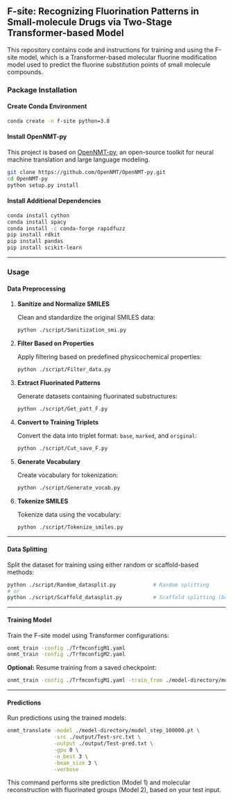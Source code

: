 ## F-site: Recognizing Fluorination Patterns in Small-molecule Drugs via Two-Stage Transformer-based Model

This repository contains code and instructions for training and using the F-site model, which is a Transformer-based molecular fluorine modification model used to predict the fluorine substitution points of small molecule compounds.

### Package Installation

#### Create Conda Environment

```bash
conda create -n f-site python=3.8
```

#### Install OpenNMT-py

This project is based on [OpenNMT-py](https://github.com/OpenNMT/OpenNMT-py), an open-source toolkit for neural machine translation and large language modeling.

```bash
git clone https://github.com/OpenNMT/OpenNMT-py.git
cd OpenNMT-py
python setup.py install
```

#### Install Additional Dependencies

```bash
conda install cython
conda install spacy
conda install -c conda-forge rapidfuzz
pip install rdkit
pip install pandas
pip install scikit-learn
```

---

### Usage

#### Data Preprocessing

1. **Sanitize and Normalize SMILES**

   Clean and standardize the original SMILES data:

   ```bash
   python ./script/Sanitization_smi.py
   ```

2. **Filter Based on Properties**

   Apply filtering based on predefined physicochemical properties:

   ```bash
   python ./script/Filter_data.py
   ```

3. **Extract Fluorinated Patterns**

   Generate datasets containing fluorinated substructures:

   ```bash
   python ./script/Get_patt_F.py
   ```

4. **Convert to Training Triplets**

   Convert the data into triplet format: `base`, `marked`, and `original`:

   ```bash
   python ./script/Cut_save_F.py
   ```

5. **Generate Vocabulary**

   Create vocabulary for tokenization:

   ```bash
   python ./script/Generate_vocab.py
   ```

6. **Tokenize SMILES**

   Tokenize data using the vocabulary:

   ```bash
   python ./script/Tokenize_smiles.py
   ```

---

#### Data Splitting

Split the dataset for training using either random or scaffold-based methods:

```bash
python ./script/Random_datasplit.py            # Random splitting
# or
python ./script/Scaffold_datasplit.py          # Scaffold splitting (based on Bemis-Murcko scaffolds)
```

---

#### Training Model

Train the F-site model using Transformer configurations:

```bash
onmt_train -config ./TrfmconfigM1.yaml
onmt_train -config ./TrfmconfigM2.yaml
```

**Optional:** Resume training from a saved checkpoint:

```bash
onmt_train -config ./TrfmconfigM1.yaml -train_from ./model-directory/model_step_100000.pt
```

---

#### Predictions

Run predictions using the trained models:

```bash
onmt_translate -model ./model-directory/model_step_100000.pt \
               -src ./output/Test-src.txt \
               -output ./output/Test-pred.txt \
               -gpu 0 \
               -n_best 3 \
               -beam_size 3 \
               -verbose
```

This command performs site prediction (Model 1) and molecular reconstruction with fluorinated groups (Model 2), based on your test input.
